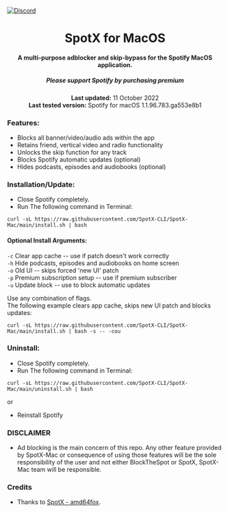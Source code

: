 [![Discord](https://discord.com/api/guilds/807273906872123412/widget.png)](https://discord.gg/p43cusgUPm)

<center>
    <h1 align="center">SpotX for MacOS</h1>
    <h4 align="center">A multi-purpose adblocker and skip-bypass for the Spotify MacOS application.</h4>
    <h5 align="center">Please support Spotify by purchasing premium</h5>
    <p align="center">
        <strong>Last updated:</strong> 11 October 2022<br>
        <strong>Last tested version:</strong> Spotify for macOS 1.1.96.783.ga553e8b1
    </p> 
</center>

### Features:

- Blocks all banner/video/audio ads within the app
- Retains friend, vertical video and radio functionality
- Unlocks the skip function for any track
- Blocks Spotify automatic updates (optional)
- Hides podcasts, episodes and audiobooks (optional)

### Installation/Update:

- Close Spotify completely.
- Run The following command in Terminal:

```
curl -sL https://raw.githubusercontent.com/SpotX-CLI/SpotX-Mac/main/install.sh | bash
```

#### Optional Install Arguments:
`-c` Clear app cache -- use if patch doesn't work correctly  
`-h` Hide podcasts, episodes and audiobooks on home screen  
`-o` Old UI -- skips forced 'new UI' patch  
`-p` Premium subscription setup -- use if premium subscriber  
`-u` Update block -- use to block automatic updates  

Use any combination of flags.  
The following example clears app cache, skips new UI patch and blocks updates:
```
curl -sL https://raw.githubusercontent.com/SpotX-CLI/SpotX-Mac/main/install.sh | bash -s -- -cou
```


### Uninstall:

- Close Spotify completely.
- Run The following command in Terminal:

```
curl -sL https://raw.githubusercontent.com/SpotX-CLI/SpotX-Mac/main/uninstall.sh | bash
```

or

- Reinstall Spotify

### DISCLAIMER

- Ad blocking is the main concern of this repo. Any other feature provided by SpotX-Mac or consequence of using those features will be the sole responsibility of the user and not either BlockTheSpot or SpotX, SpotX-Mac team will be responsible.

### Credits

- Thanks to [SpotX - amd64fox](https://github.com/amd64fox/spotx).
